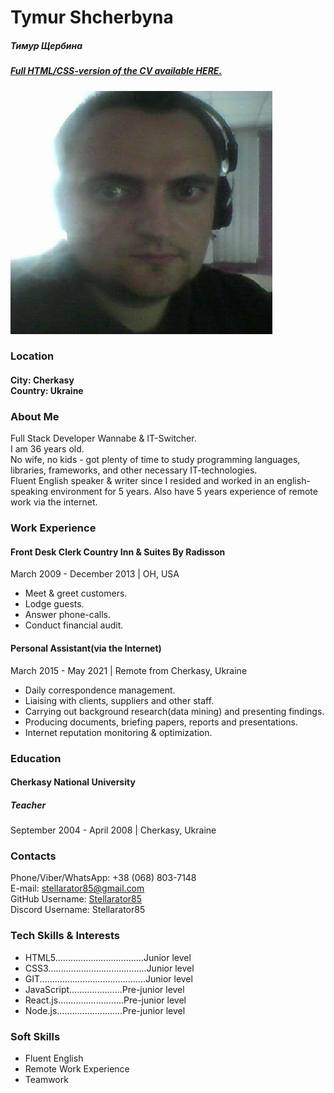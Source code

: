 <html lang="en">
  <head>
    <meta charset="UTF-8" />
    <meta http-equiv="X-UA-Compatible" content="IE=edge" />
    <meta name="viewport" content="width=device-width, initial-scale=1.0" />
    <link rel="preconnect" href="https://fonts.gstatic.com" />
    <link
      href="https://fonts.googleapis.com/css2?family=Montserrat:wght@400;700&display=swap"
      rel="stylesheet"
    />
    <link rel="stylesheet" href="style.css" />
  </head>
  <body>
            <h1>Tymur Shcherbyna</h1>
    <div><h5>Тимур Щербина</h5></div>
            <div><h5 style="margin-top: 2px"><a href="https://stellarator85.github.io/CV1/">Full HTML/CSS-version of the CV available HERE.</a></h5></div>
    <img src="photo2.png/">
    <h3>Location</h3>
    <h4>City: Cherkasy<br>
      Country: Ukraine</h4>
            <h3>About Me</h3>
            <p>
              Full Stack Developer Wannabe & IT-Switcher.<br />
              I am 36 years old.<br />
              No wife, no kids - got plenty of time to study programming
              languages, libraries, frameworks, and other necessary
              IT-technologies.<br />
              Fluent English speaker & writer since I resided and worked in an
              english-speaking environment for 5 years. Also have 5 years
              experience of remote work via the internet.
            </p>
        <div>
          <h3>Work Experience</h3>
          <div>
            <h4>
              Front Desk Clerk
              Country Inn & Suites By Radisson</span
              >
            </h4>
            <p>
              March 2009 - December 2013 | OH, USA
            </p>
            <ul>
              <li>Meet & greet customers.</li>
              <li>Lodge guests.</li>
              <li>Answer phone-calls.</li>
              <li>Conduct financial audit.</li>
            </ul>
          </div>
          <div>
            <h4>
              Personal Assistant(via the Internet)
            </h4>
            <p>
              March 2015 - May 2021
              <span>|</span> Remote from
              Cherkasy, Ukraine
            </p>
            <ul>
              <li>
                Daily correspondence management.
              </li>
              <li>
                Liaising with clients, suppliers and other staff.
              </li>
              <li>
                Carrying out background research(data mining) and presenting
                findings.
              </li>
              <li>
                Producing documents, briefing papers, reports and presentations.
              </li>
              <li>
                Internet reputation monitoring & optimization.
              </li>
            </ul>
          </div>
        </div>
        <div>
          <h3>Education</h3>
            <h4>Cherkasy National University</h4>
            <h5>Teacher</h5>
            <p>
              September 2004 - April 2008 | Cherkasy, Ukraine
            </p>
          </div>
  <div>
          <h3>Contacts</h3>
          <div>Phone/Viber/WhatsApp: +38 (068) 803-7148
          </div>
          <div>E-mail:
            <a href="mailto:stellarator85@gmail.com">stellarator85@gmail.com</a>
          </div>
          <div>GitHub Username: <a href="https://github.com/Stellarator85">Stellarator85</a>
          </div>
          <div>Discord Username: Stellarator85
          </div>
        </div>
        <div>
          <h3>Tech Skills & Interests</h3>
          <ul>
            <li>HTML5...................................Junior level</li>
            <li>CSS3.......................................Junior level</li>
            <li>GIT..........................................Junior level</li>
            <li>JavaScript.....................Pre-junior level</li>
            <li>React.js..........................Pre-junior level</li>
            <li>Node.js..........................Pre-junior level</li>
          </ul>
        </div>
        <div>
          <h3>Soft Skills</h3>
          <ul>
            <li>Fluent English</li>
            <li>Remote Work Experience</span></li>
            <li>Teamwork</li>
          </ul>
        </div>
    </div>
  </body>
</html>
